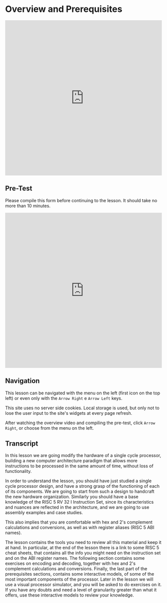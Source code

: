 # Overview and Prerequisites

<iframe width="100%" height="500" src="https://www.youtube.com/embed/kLswTs3N_Kc" title="YouTube video player" frameborder="0" allow="accelerometer; autoplay; clipboard-write; encrypted-media; gyroscope; picture-in-picture" allowfullscreen></iframe>

## Pre-Test

Please compile this form before continuing to the lesson. It should take no more than 10 minutes.

<iframe width="100%" height="500px" src="https://forms.office.com/r/twdkh8b2Cj?embed=true" frameborder="0" marginwidth="0" marginheight="0" style="border: none; max-width:100%; max-height:100vh" allowfullscreen webkitallowfullscreen mozallowfullscreen msallowfullscreen> </iframe>

## Navigation

This lesson can be navigated with the menu on the left (first icon on the top left) or even only with the ```Arrow Right``` e ```Arrow Left``` keys.

This site uses no server side cookies. Local storage is used, but only not to lose the user input to the site's widgets at every page refresh.

After watching the overview video and compiling the pre-test, click ```Arrow Right```, or choose from the menu on the left.

## Transcript

In this lesson we are going modify the hardware of a single cycle processor, building a new computer architecture paradigm that allows more instructions to be processed in the same amount of time, without loss of functionality.

In order to understand the lesson, you should have just studied a single cycle processor design, and have a strong grasp of the functioning of each of its components. We are going to start from such a design to handcraft the new hardware organization. Similarly you should have a base knowledge of the RISC 5 RV 32 I Instruction Set, since its characteristics and nuances are reflected in the architecture, and we are going to use assembly examples and case studies.

This also implies that you are comfortable with hex and 2's complement calculations and conversions, as well as with register aliases (RISC 5 ABI names).

The lesson contains the tools you need to review all this material and keep it at hand. In particular, at the end of the lesson there is a link to some RISC 5 cheat sheets, that contains all the info you might need on the instruction set and on the ABI register names. The following section contains some exercises on encoding and decoding, together with hex and 2's complement calculations and conversions. Finally, the last part of the prerequisites sections, contains some interactive models, of some of the most important components of the processor. Later in the lesson we will use a visual processor simulator, and you will be asked to do exercises on it. If you have any doubts and need a level of granularity greater than what it offers, use these interactive models to review your knowledge.